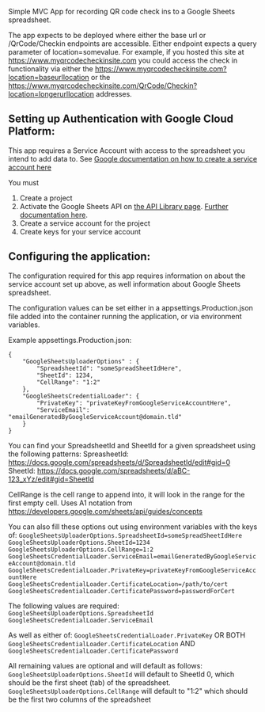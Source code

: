 ﻿Simple MVC App for recording QR code check ins to a Google Sheets spreadsheet.

The app expects to be deployed where either the base url or /QrCode/Checkin endpoints are accessible. Either endpoint expects a query parameter of location=somevalue. 
For example, if you hosted this site at https://www.myqrcodecheckinsite.com you could access the check in functionality via either 
the https://www.myqrcodecheckinsite.com?location=baseurllocation 
or the https://www.myqrcodecheckinsite.com/QrCode/Checkin?location=longerurllocation addresses.




## Setting up Authentication with Google Cloud Platform:
This app requires a Service Account with access to the spreadsheet you intend to add data to. See [Google documentation on how to create a service account here](https://developers.google.com/workspace/guides/create-credentials)

You must
1. Create a project
2. Activate the Google Sheets API on [the API Library page](https://console.cloud.google.com/apis/library?project=_). [Further documentation here](https://cloud.google.com/apis/docs/getting-started).
3. Create a service account for the project
4. Create keys for your service account

## Configuring the application:
 
The configuration required for this app requires information on about the service account set up above, as well information about Google Sheets spreadsheet.

The configuration values can be set either in a appsettings.Production.json file added into the container running the application, or via environment variables.

Example appsettings.Production.json:
```
{
	"GoogleSheetsUploaderOptions" : {
		"SpreadsheetId": "someSpreadSheetIdHere",
		"SheetId": 1234,
		"CellRange": "1:2"
	},
	"GoogleSheetsCredentialLoader": {
		"PrivateKey": "privateKeyFromGoogleServiceAccountHere",
		"ServiceEmail": "emailGeneratedByGoogleServiceAccount@domain.tld"
	}
}
```
You can find your SpreadsheetId and SheetId for a given spreadsheet using the following patterns:
SpreasheetId: https://docs.google.com/spreadsheets/d/SpreadsheetId/edit#gid=0
SheetId: https://docs.google.com/spreadsheets/d/aBC-123_xYz/edit#gid=SheetId

CellRange is the cell range to append into, it will look in the range for the first empty cell. Uses A1 notation from https://developers.google.com/sheets/api/guides/concepts

You can also fill these options out using environment variables with the keys of:
`GoogleSheetsUploaderOptions.SpreadsheetId=someSpreadSheetIdHere`
`GoogleSheetsUploaderOptions.SheetId=1234`
`GoogleSheetsUploaderOptions.CellRange=1:2`
`GoogleSheetsCredentialLoader.ServiceEmail=emailGeneratedByGoogleServiceAccount@domain.tld`
`GoogleSheetsCredentialLoader.PrivateKey=privateKeyFromGoogleServiceAccountHere`
`GoogleSheetsCredentialLoader.CertificateLocation=/path/to/cert`
`GoogleSheetsCredentialLoader.CertificatePassword=passwordForCert`

The following values are required:
`GoogleSheetsUploaderOptions.SpreadsheetId`
`GoogleSheetsCredentialLoader.ServiceEmail`

As well as either of:
`GoogleSheetsCredentialLoader.PrivateKey`
OR BOTH
`GoogleSheetsCredentialLoader.CertificateLocation` AND `GoogleSheetsCredentialLoader.CertificatePassword`

All remaining values are optional and will default as follows:
`GoogleSheetsUploaderOptions.SheetId` will default to SheetId 0, which should be the first sheet (tab) of the spreadsheet.
`GoogleSheetsUploaderOptions.CellRange` will default to "1:2" which should be the first two columns of the spreadsheet

